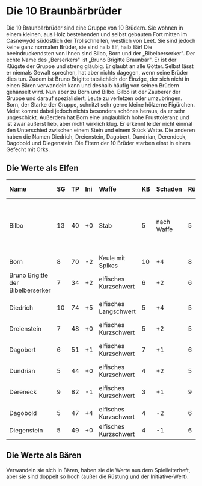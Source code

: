 # Die 10 Braunbärbrüder

Die 10 Braunbärbrüder sind eine Gruppe von 10 Brüdern. Sie wohnen in einem kleinen, aus Holz bestehenden und selbst gebauten Fort mitten im Casnewydd südöstlich der Trollschnellen, westlich von Leet. Sie sind jedoch keine ganz normalen Brüder, sie sind halb Elf, halb Bär! Die beeindruckendsten von Ihnen sind Bilbo, Born und der „Bibelberserker". Der echte Name des „Berserkers" ist „Bruno Brigitte Braunbär". Er ist der Klügste der Gruppe und streng gläubig. Er glaubt an alle Götter. Selbst lässt er niemals Gewalt sprechen, hat aber nichts dagegen, wenn seine Brüder dies tun. Zudem ist Bruno Brigitte tatsächlich der Einzige, der sich nicht in einen Bären verwandeln kann und deshalb häufig von seinen Brüdern gehänselt wird. Nun aber zu Born und Bilbo. Bilbo ist der Zauberer der Gruppe und darauf spezialisiert, Leute zu verletzen oder umzubringen. Born, der Starke der Gruppe, schnitzt sehr gerne kleine hölzerne Figürchen. Meist kommt dabei jedoch nichts besonders schönes heraus, da er sehr ungeschickt. Außerdem hat Born eine unglaublich hohe Frusttoleranz und ist zwar äußerst lieb, aber nicht wirklich klug. Er erkennt leider nicht einmal den Unterschied zwischen einem Stein und einem Stück Watte. Die anderen haben die Namen Diedrich, Dreienstein, Dagobert, Dundrian, Derendeck, Dagobold und Diegenstein. Die Eltern der 10 Brüder starben einst in einem Gefecht mit Orks.

## Die Werte als Elfen

| Name | SG | TP | Ini | Waffe | KB | Schaden | Rüstung | Spruchlisten etc. | MP | Schatz |
| :--- | :--- | :--- | :--- | :--- | :--- | :--- | :--- | :--- | :--- | :--- |
| Bilbo | 13 | 40 | +0 | Stab | 5 | nach Waffe | 5 | Wilde Magie \(10\), Schwarze Magie \(10\), gezielte Sprüche \(10\) | 100 | E |
| Born | 8 | 70 | -2 | Keule mit Spikes | 10 | +4 | 8 | Wilde Magie \(1\) | 4 | D |
| Bruno Brigitte der Bibelberserker | 7 | 34 | +2 | elfisches Kurzschwert | 6 | +2 | 6 | Wilde Magie \(5\) | 44 | F |
| Diedrich | 10 | 74 | +5 | elfisches Langschwert | 5 | +4 | 5 | Wilde Magie \(8\), gezielte Sprüche \(3\) | 12 | E |
| Dreienstein | 7 | 48 | +0 | elfisches Kurzschwert | 5 | +2 | 5 | Wilde Magie \(7\) | 15 | D |
| Dagobert | 6 | 51 | +1 | elfisches Kurzschwert | 7 | +1 | 6 | Wilde Magie \(6\), gezielte Sprüche \(1\) | 16 | D |
| Dundrian | 5 | 44 | +0 | elfisches Kurzschwert | 4 | +2 | 5 | Wilde Magie \(5\) | 15 | D |
| Dereneck | 9 | 82 | -1 | elfisches Kurzschwert | 3 | +1 | 9 | Wilde Magie \(7\), gezielte Sprüche \(2\) | 15 | D |
| Dagobold | 5 | 47 | +4 | elfisches Kurzschwert | 4 | -2 | 6 | Wilde Magie \(3\) | 15 | D |
| Diegenstein | 5 | 49 | +0 | elfisches Kurzschwert | 4 | -1 | 6 | Wilde Magie \(4\) | 15 | D |

## Die Werte als Bären

Verwandeln sie sich in Bären, haben sie die Werte aus dem Spielleiterheft, aber sie sind doppelt so hoch \(außer die Rüstung und der Initiative-Wert\).

